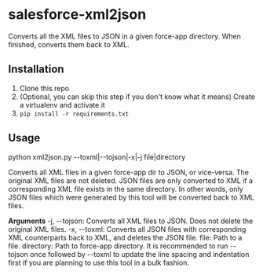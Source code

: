 # salesforce-xml2json
Converts all the XML files to JSON in a given force-app directory. When finished, converts them back to XML.

## Installation
1. Clone this repo
2. (Optional, you can skip this step if you don't know what it means) Create a virtualenv and activate it
3. ```pip install -r requirements.txt```

## Usage
python xml2json.py --toxml|--tojson|-x|-j file|directory

Converts all XML files in a given force-app dir to JSON, or vice-versa. The original XML files are not deleted. JSON files are only converted to XML if a corresponding XML file exists in the same directory. In other words, only JSON files which were generated by this tool will be converted back to XML files.

**Arguments**
 -j, --tojson:     Converts all XML files to JSON. Does not delete the original XML files.
 -x, --toxml:      Converts all JSON files with corresponding XML counterparts back to XML, and deletes the JSON file.
 file:             Path to a file.
 directory:        Path to force-app directory. It is recommended to run --tojson once followed by --toxml to update the line spacing and indentation first if you are planning to use this tool in a bulk fashion.